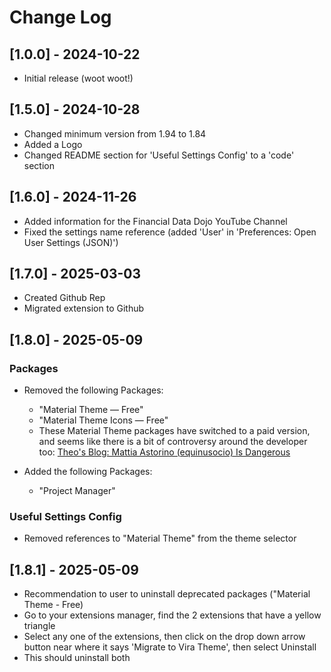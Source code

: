 # Change Log

## [1.0.0] - 2024-10-22

- Initial release (woot woot!)

## [1.5.0] - 2024-10-28

- Changed minimum version from 1.94 to 1.84
- Added a Logo
- Changed README section for 'Useful Settings Config' to a 'code' section

## [1.6.0] - 2024-11-26

- Added information for the Financial Data Dojo YouTube Channel
- Fixed the settings name reference (added 'User' in 'Preferences: Open User Settings (JSON)')

## [1.7.0] - 2025-03-03

- Created Github Rep
- Migrated extension to Github

## [1.8.0] - 2025-05-09

### Packages

- Removed the following Packages:

  - "Material Theme — Free"
  - "Material Theme Icons — Free"
  - These Material Theme packages have switched to a paid version, and seems like there is a bit of controversy around the developer too: [Theo's Blog: Mattia Astorino (equinusocio) Is Dangerous](https://t3.gg/blog/post/equinusocio)

- Added the following Packages:
  - "Project Manager"

### Useful Settings Config

- Removed references to "Material Theme" from the theme selector

## [1.8.1] - 2025-05-09

- Recommendation to user to uninstall deprecated packages ("Material Theme - Free)
- Go to your extensions manager, find the 2 extensions that have a yellow triangle
- Select any one of the extensions, then click on the drop down arrow button near where it says 'Migrate to Vira Theme', then select Uninstall
- This should uninstall both
